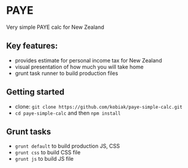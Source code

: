 # PAYE

Very simple PAYE calc for New Zealand

## Key features:

* provides estimate for personal income tax for New Zealand
* visual presentation of how much you will take home
* grunt task runner to build production files

## Getting started

* clone: `git clone https://github.com/kobiak/paye-simple-calc.git`
* `cd paye-simple-calc` and then `npm install`

## Grunt tasks

* `grunt default` to build production JS, CSS
* `grunt css` to build CSS file
* `grunt js` to build JS file